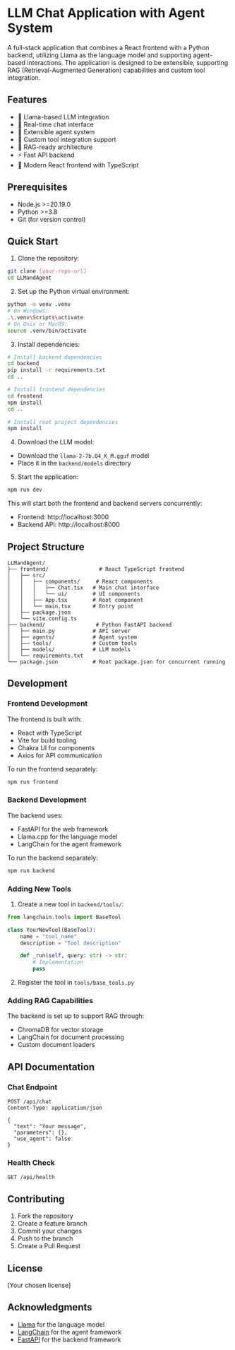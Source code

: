 # LLM Chat Application with Agent System

A full-stack application that combines a React frontend with a Python backend, utilizing Llama as the language model and supporting agent-based interactions. The application is designed to be extensible, supporting RAG (Retrieval-Augmented Generation) capabilities and custom tool integration.

## Features

- 🤖 Llama-based LLM integration
- 💬 Real-time chat interface
- 🔧 Extensible agent system
- 🎯 Custom tool integration support
- 🔄 RAG-ready architecture
- ⚡ Fast API backend
- 🎨 Modern React frontend with TypeScript

## Prerequisites

- Node.js >=20.19.0
- Python >=3.8
- Git (for version control)

## Quick Start

1. Clone the repository:
```bash
git clone [your-repo-url]
cd LLMandAgent
```

2. Set up the Python virtual environment:
```bash
python -m venv .venv
# On Windows:
.\.venv\Scripts\activate
# On Unix or MacOS:
source .venv/bin/activate
```

3. Install dependencies:
```bash
# Install backend dependencies
cd backend
pip install -r requirements.txt
cd ..

# Install frontend dependencies
cd frontend
npm install
cd ..

# Install root project dependencies
npm install
```

4. Download the LLM model:
- Download the `llama-2-7b.Q4_K_M.gguf` model
- Place it in the `backend/models` directory

5. Start the application:
```bash
npm run dev
```

This will start both the frontend and backend servers concurrently:
- Frontend: http://localhost:3000
- Backend API: http://localhost:8000

## Project Structure

```
LLMandAgent/
├── frontend/                # React TypeScript frontend
│   ├── src/
│   │   ├── components/     # React components
│   │   │   ├── Chat.tsx   # Main chat interface
│   │   │   └── ui/        # UI components
│   │   ├── App.tsx        # Root component
│   │   └── main.tsx       # Entry point
│   ├── package.json
│   └── vite.config.ts
├── backend/                # Python FastAPI backend
│   ├── main.py            # API server
│   ├── agents/            # Agent system
│   ├── tools/             # Custom tools
│   ├── models/            # LLM models
│   └── requirements.txt
└── package.json           # Root package.json for concurrent running
```

## Development

### Frontend Development

The frontend is built with:
- React with TypeScript
- Vite for build tooling
- Chakra UI for components
- Axios for API communication

To run the frontend separately:
```bash
npm run frontend
```

### Backend Development

The backend uses:
- FastAPI for the web framework
- Llama.cpp for the language model
- LangChain for the agent framework

To run the backend separately:
```bash
npm run backend
```

### Adding New Tools

1. Create a new tool in `backend/tools/`:
```python
from langchain.tools import BaseTool

class YourNewTool(BaseTool):
    name = "tool_name"
    description = "Tool description"

    def _run(self, query: str) -> str:
        # Implementation
        pass
```

2. Register the tool in `tools/base_tools.py`

### Adding RAG Capabilities

The backend is set up to support RAG through:
- ChromaDB for vector storage
- LangChain for document processing
- Custom document loaders

## API Documentation

### Chat Endpoint

```http
POST /api/chat
Content-Type: application/json

{
  "text": "Your message",
  "parameters": {},
  "use_agent": false
}
```

### Health Check

```http
GET /api/health
```

## Contributing

1. Fork the repository
2. Create a feature branch
3. Commit your changes
4. Push to the branch
5. Create a Pull Request

## License

[Your chosen license]

## Acknowledgments

- [Llama](https://github.com/facebookresearch/llama) for the language model
- [LangChain](https://github.com/hwchase17/langchain) for the agent framework
- [FastAPI](https://fastapi.tiangolo.com/) for the backend framework